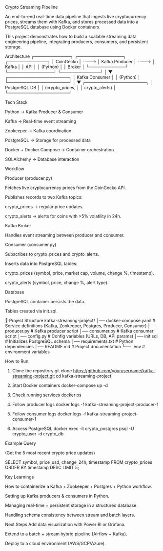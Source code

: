 Crypto Streaming Pipeline

An end-to-end real-time data pipeline that ingests live cryptocurrency prices, streams them with Kafka, and stores processed data into a PostgreSQL database using Docker containers.

This project demonstrates how to build a scalable streaming data engineering pipeline, integrating producers, consumers, and persistent storage.

Architecture
         ┌────────────┐       ┌───────────────┐       ┌─────────────┐
         │ CoinGecko  │ ----> │ Kafka Producer │ ----> │   Kafka     │
         │   API      │       │   (Python)    │       │   Broker    │
         └────────────┘       └───────────────┘       └─────────────┘
                                                        │
                                                        ▼
                                            ┌────────────────────┐
                                            │   Kafka Consumer   │
                                            │   (Python)         │
                                            └────────────────────┘
                                                        │
                                                        ▼
                                            ┌────────────────────┐
                                            │   PostgreSQL DB    │
                                            │ (crypto_prices,    │
                                            │  crypto_alerts)    │
                                            └────────────────────┘

Tech Stack

Python → Kafka Producer & Consumer

Kafka → Real-time event streaming

Zookeeper → Kafka coordination

PostgreSQL → Storage for processed data

Docker + Docker Compose → Container orchestration

SQLAlchemy → Database interaction

Workflow

Producer (producer.py)

Fetches live cryptocurrency prices from the CoinGecko API.

Publishes records to two Kafka topics:

crypto_prices → regular price updates.

crypto_alerts → alerts for coins with >5% volatility in 24h.

Kafka Broker

Handles event streaming between producer and consumer.

Consumer (consumer.py)

Subscribes to crypto_prices and crypto_alerts.

Inserts data into PostgreSQL tables:

crypto_prices (symbol, price, market cap, volume, change %, timestamp).

crypto_alerts (symbol, price, change %, alert type).

Database

PostgreSQL container persists the data.

Tables created via init.sql.

📂 Project Structure
kafka-streaming-project/
│── docker-compose.yaml       # Service definitions (Kafka, Zookeeper, Postgres, Producer, Consumer)
│── producer.py               # Kafka producer script
│── consumer.py               # Kafka consumer script
│── config.py                 # Config variables (URLs, DB, API params)
│── init.sql                  # Initializes PostgreSQL schema
│── requirements.txt          # Python dependencies
│── README.md                 # Project documentation
└── .env                      # environment variables

How to Run
1. Clone the repository
git clone https://github.com/yourusername/kafka-streaming-project.git
cd kafka-streaming-project

2. Start Docker containers
docker-compose up -d

3. Check running services
docker ps

4. Follow producer logs
docker logs -f kafka-streaming-project-producer-1

5. Follow consumer logs
docker logs -f kafka-streaming-project-consumer-1

6. Access PostgreSQL
docker exec -it crypto_postgres psql -U crypto_user -d crypto_db

Example Query

(Get the 5 most recent crypto price updates)

SELECT symbol, price_usd, change_24h, timestamp
FROM crypto_prices
ORDER BY timestamp DESC
LIMIT 5;

Key Learnings

How to containerize a Kafka + Zookeeper + Postgres + Python workflow.

Setting up Kafka producers & consumers in Python.

Managing real-time + persistent storage in a structured database.

Handling schema consistency between stream and batch layers.


Next Steps
Add data visualization with Power BI or Grafana.

Extend to a batch + stream hybrid pipeline (Airflow + Kafka).

Deploy to a cloud environment (AWS/GCP/Azure).